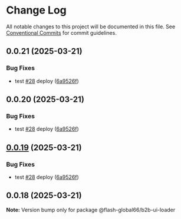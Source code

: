 # Change Log

All notable changes to this project will be documented in this file.
See [Conventional Commits](https://conventionalcommits.org) for commit guidelines.

## 0.0.21 (2025-03-21)


### Bug Fixes

* test [#28](https://github.com/Flash-Global66/b2b-ui-framework/issues/28) deploy ([6a9526f](https://github.com/Flash-Global66/b2b-ui-framework/commit/6a9526f986d683e05284d289c3022e35e1c7a590))





## 0.0.20 (2025-03-21)


### Bug Fixes

* test [#28](https://github.com/Flash-Global66/b2b-ui-framework/issues/28) deploy ([6a9526f](https://github.com/Flash-Global66/b2b-ui-framework/commit/6a9526f986d683e05284d289c3022e35e1c7a590))





## [0.0.19](https://github.com/Flash-Global66/b2b-ui-framework/compare/@flash-global66/b2b-ui-loader@0.0.18...@flash-global66/b2b-ui-loader@0.0.19) (2025-03-21)


### Bug Fixes

* test [#28](https://github.com/Flash-Global66/b2b-ui-framework/issues/28) deploy ([6a9526f](https://github.com/Flash-Global66/b2b-ui-framework/commit/6a9526f986d683e05284d289c3022e35e1c7a590))





## 0.0.18 (2025-03-21)

**Note:** Version bump only for package @flash-global66/b2b-ui-loader
